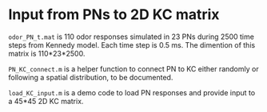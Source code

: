 # Input from PNs to 2D KC matrix

```odor_PN_t.mat``` is 110 odor responses simulated in 23 PNs during 2500 time steps from Kennedy model. Each time step is 0.5 ms. The dimention of this matrix is 110\*23\*2500.

```PN_KC_connect.m``` is a helper function to connect PN to KC either randomly or following a spatial distribution, to be documented.

```load_KC_input.m``` is a demo code to load PN responses and provide input to a 45\*45 2D KC matrix. 